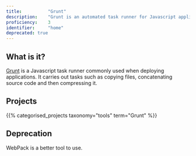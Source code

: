```yaml
---
title: 			"Grunt"
description: 	"Grunt is an automated task runner for Javascript applications."
proficiency:	3
identifier:		"home"
deprecated: true
---
```


## What is it?
[Grunt](https://gruntjs.com/) is a Javascript task runner commonly used when deploying applications. It carries out tasks such as copying files, concatenating source code and then compressing it.

## Projects
{{% categorised_projects taxonomy="tools" term="Grunt" %}}

## Deprecation
WebPack is a better tool to use.
